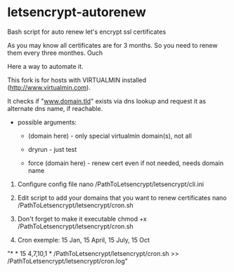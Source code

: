 # letsencrypt-autorenew
Bash script for auto renew let's encrypt ssl certificates

As you may know all certificates are for 3 months.
So you need to renew them every three monthes. Ouch

Here a way to automate it.

This fork is for hosts with VIRTUALMIN installed (http://www.virtualmin.com).

It checks if "www.domain.tld" exists via dns lookup and request it as alternate dns name, if reachable.

* possible arguments:

  * (domain here) - only special virtualmin domain(s), not all

  * dryrun - just test

  * force (domain here) - renew cert even if not needed, needs domain name

1) Configure config file
nano /PathToLetsencrypt/letsencrypt/cli.ini

2) Edit script to add your domains that you want to renew certificates
nano /PathToLetsencrypt/letsencrypt/cron.sh

3) Don't forget to make it executable
chmod +x /PathToLetsencrypt/letsencrypt/cron.sh

4) Cron exemple: 15 Jan, 15 April, 15 July, 15 Oct 

"* * 15 4,7,10,1 * /PathToLetsencrypt/letsencrypt/cron.sh >> /PathToLetsencrypt/letsencrypt/cron.log"

